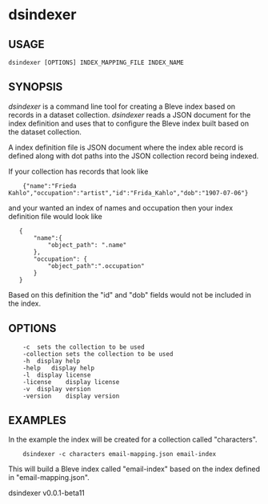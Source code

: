 
# dsindexer

## USAGE

    dsindexer [OPTIONS] INDEX_MAPPING_FILE INDEX_NAME

## SYNOPSIS

_dsindexer_ is a command line tool for creating a Bleve index based on records in a dataset 
collection. _dsindexer_ reads a JSON document for the index definition and uses that to
configure the Bleve index built based on the dataset collection.

A index definition file is JSON document where the index able record is defined
along with dot paths into the JSON collection record being indexed.

If your collection has records that look like

```
    {"name":"Frieda Kahlo","occupation":"artist","id":"Frida_Kahlo","dob":"1907-07-06"}
```

and your wanted an index of names and occupation then your index definition file would
look like

```
   {
	   "name":{
		   "object_path": ".name"
	   },
	   "occupation": {
		   "object_path":".occupation"
	   }
   }
```

Based on this definition the "id" and "dob" fields would not be included in the index.

## OPTIONS

```
	-c	sets the collection to be used
	-collection	sets the collection to be used
	-h	display help
	-help	display help
	-l	display license
	-license	display license
	-v	display version
	-version	display version
```

## EXAMPLES

In the example the index will be created for a collection called "characters".

```shell
    dsindexer -c characters email-mapping.json email-index
```

This will build a Bleve index called "email-index" based on the index defined
in "email-mapping.json".


dsindexer v0.0.1-beta11
